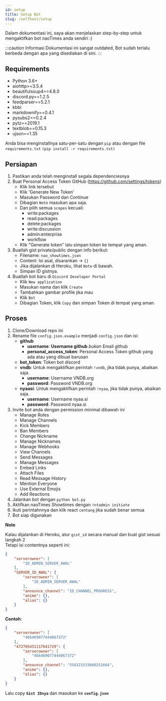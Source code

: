 ```yaml
---
id: setup
title: Setup Bot
slug: /selfhost/setup
---
```


Dalam dokumentasi ini, saya akan menjelaskan step-by-step untuk mengaktifkan bot naoTimes anda sendiri :)

:::caution Informasi
Dokumentasi ini sangat outdated, Bot sudah terlalu berbeda dengan apa yang disediakan di sini.
:::

## Requirements

- Python 3.6+
- aiohttp>=3.5.4
- beautifulsoup4==4.8.0
- discord.py==1.2.5
- feedparser==5.2.1
- kbbi
- markdownify==0.4.1
- pysubs2==0.2.4
- pytz==2019.1
- textblob==0.15.3
- ujson==1.35

Anda bisa menginstallnya satu-per-satu dengan `pip` atau dengan file `requirements.txt` `(pip install -r requirements.txt)`

## Persiapan
1. Pastikan anda telah menginstall segala dependenciesnya
2. Buat Personal Access Token GitHub (https://github.com/settings/tokens)
    - Klik link tersebut
    - Klik 'Generate New Token'
    - Masukan Password dan Continue
    - Dibagian `Note` masukan apa saja.
    - Dan pilih semua `scopes` kecuali:
        - write:packages
        - read:packages
        - delete:packages
        - write:discussion
        - admin:enterprise
        - workflow
    - Klik "Generate token" lalu simpan token ke tempat yang aman.
3. Buatlah gist private/public dengan info berikut:
    - Filename: `nao_showtimes.json`
    - Content: Isi asal, disarankan -> `{}`
    - Jika dijalankan di Heroku, lihat `Note` di bawah.
    - Simpan ID gistnya.
4. Buatlah bot baru di `Discord Developer Portal`
    - Klik `New application`
    - Masukan nama dan klik `Create`
    - Tambahkan gambar profile jika mau
    - Klik `Bot`
    - Dibagian Token, klik `Copy` dan simpan Token di tempat yang aman.

## Proses
1. Clone/Download repo ini
2. Rename file `config.json.example` menjadi `config.json` dan isi:
    - **github**
        - **username**: **Username github** *bukan* Email github
        - **personal_access_token**: Personal Access Token github yang ada atau yang dibuat barusan
    - **bot_token**: Token bot discord
    - **vndb**: Untuk mengaktifkan perintah `!vndb`, jika tidak punya, abaikan saja.
        - **username**: Username VNDB.org
        - **password**: Password VNDB.org
    - **nyaasi**: Untuk mengaktifkan perintah `!nyaa`, jika tidak punya, abaikan saja.
        - **username**: Username nyaa.si
        - **password**: Password nyaa.si
3. Invite bot anda dengan permission minimal dibawah ini
    - Manage Roles
    - Manage Channels
    - Kick Members
    - Ban Members
    - Change Nickname
    - Manage Nicknames
    - Manage Webhooks
    - View Channels
    - Send Messages
    - Manage Messages
    - Embed Links
    - Attach Files
    - Read Message History
    - Mention Everyone
    - Use External Emojis
    - Add Reactions
4. Jalankan bot dengan `python bot.py`
5. Aktifkan naoTimes Showtimes dengan `!ntadmin initiate`
6. Ikuti perintahnnya dan klik react `centang` jika sudah benar semua
7. Bot siap digunakan

**Note**

Kalau dijalankan di Heroku, atur `gist_id` secara manual dan buat gist sesuai langkah 2<br />
Tetapi isi contentnya seperti ini:
```json
{
    "serverowner": [
        "ID_ADMIN_SERVER_AWAL"
    ],
    "SERVER_ID_AWAL": {
        "serverowner": [
            "ID_ADMIN_SERVER_AWAL"
        ],
        "announce_channel": "ID_CHANNEL_PROGRESS",
        "anime": {},
        "alias": {}
    }
}
```

**Contoh**:
```json
{
    "serverowner": [
        "466469077444067372"
    ],
    "472705451117641729": {
        "serverowner": [
            "466469077444067372"
        ],
        "announce_channel": "558321533060251664",
        "anime": {},
        "alias": {}
    }
}
```

Lalu copy **`Gist IDnya`** dan masukan ke **`config.json`**
